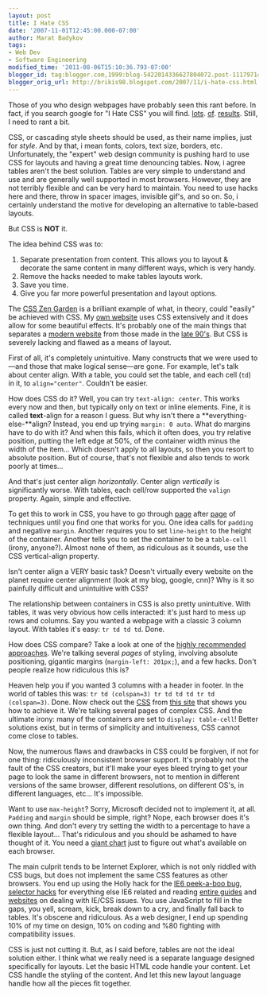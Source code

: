 ```yaml
---
layout: post
title: I Hate CSS
date: '2007-11-01T12:45:00.000-07:00'
author: Marat Badykov
tags:
- Web Dev
- Software Engineering
modified_time: '2011-08-06T15:10:36.793-07:00'
blogger_id: tag:blogger.com,1999:blog-5422014336627804072.post-1117971464467025140
blogger_orig_url: http://brikis98.blogspot.com/2007/11/i-hate-css.html
---
```


Those of you who design webpages have probably seen this rant before. In fact, 
if you search google for "I Hate CSS" you will find. 
[lots](http://www.evilgeniuschronicles.org/wordpress/2005/06/12/i-hate-css/). 
[of](http://www.artblog.net/?name=2005-08-08-14-24-css). 
[results](http://blog.taragana.com/index.php/archive/i-hate-css-i-hate-hacking-php-hacks/). 
Still, I need to rant a bit. 

CSS, or cascading style sheets should be used, as their name implies, just for 
*style*. And by that, i mean fonts, colors, text size, borders, etc. 
Unfortunately, the "expert" web design community is pushing hard to use CSS 
for layouts and having a great time denouncing tables. Now, i agree tables 
aren't the best solution. Tables are very simple to understand and use and are 
generally well supported in most browsers. However, they are not terribly 
flexible and can be very hard to maintain. You need to use hacks here and 
there, throw in spacer images, invisible gif's, and so on. So, i certainly 
understand the motive for developing an alternative to table-based layouts. 

But CSS is **NOT** it. 

The idea behind CSS was to: 

1. Separate presentation from content. This allows you to layout &amp; decorate the same content in many different ways, which is very handy. 
1. Remove the hacks needed to make tables layouts work. 
1. Save you time. 
1. Give you far more powerful presentation and layout options. 

The [CSS Zen Garden](http://www.csszengarden.com/) is a brilliant example 
of what, in theory, could "easily" be achieved with CSS. My [own 
website](https://it.badykov.com/) uses CSS extensively and it does allow for 
some beautiful effects. It's probably one of the main things that separates a 
[modern website](http://www.altavista.com/) from those made in the [late 
90's](http://web.archive.org/web/19970509000911/http://www.altavista.com/). 
But CSS is severely lacking and flawed as a means of layout. 

First of all, it's completely unintuitive. Many constructs that we were used 
to&mdash;and those that make logical sense&mdash;are gone. For example, let's talk 
about center align. With a table, you could set the table, and each cell (`td`) 
in it, to `align="center"`. Couldn't be easier. 

How does CSS do it? Well, you can try `text-align: center`. This works every now 
and then, but typically only on text or inline elements. Fine, it is called 
**text**-align for a reason I guess. But why isn't there a 
**everything-else-**align? Instead, you end up trying `margin: 0 auto`. What do 
margins have to do with it? And when this fails, which it often does, you try 
relative position, putting the left edge at 50%, of the container width minus 
the width of the item... Which doesn't apply to all layouts, so then you 
resort to absolute position. But of course, that's not flexible and also tends 
to work poorly at times... 

And that's just center align *horizontally*. Center align *vertically* is 
significantly worse. With tables, each cell/row supported the `valign` property. 
Again, simple and effective. 

To get this to work in CSS, you have to go through 
[page](http://www.student.oulu.fi/%7Elaurirai/www/css/middle/) after 
[page](http://phrogz.net/CSS/vertical-align/index.html) of techniques until 
you find one that works for you. One idea calls for `padding` and negative 
`margin`. Another requires you to set `line-height` to the height of the 
container. Another tells you to set the container to be a `table-cell` (irony, 
anyone?). Almost none of them, as ridiculous as it sounds, use the CSS 
vertical-align property. 

Isn't center align a VERY basic task? Doesn't virtually every website on the 
planet require center alignment (look at my blog, google, cnn)? Why is it so 
painfully difficult and unintuitive with CSS? 

The relationship between containers in CSS is also pretty unintuitive. With 
tables, it was very obvious how cells interacted: it's just hard to mess up 
rows and columns. Say you wanted a webpage with a classic 3 column layout. 
With tables it's easy: `tr td td td`. Done. 

How does CSS compare? Take a look at one of the [highly recommended 
approaches](http://www.glish.com/css/7.asp). We're talking several *pages* of 
styling, involving absolute positioning, gigantic margins (`margin-left: 201px;`), 
and a few hacks. Don't people realize how ridiculous this is? 

Heaven help you if you wanted 3 columns with a header in footer. In the world 
of tables this was: `tr td (colspan=3) tr td td td tr td (colspan=3)`. Done. Now 
check out the [CSS](http://www.tanfa.co.uk/css/layouts/main.css) from [this 
site](http://www.tanfa.co.uk/css/layouts/css-3-column-layout-v2.asp) that 
shows you how to achieve it. We're talking several pages of complex CSS. And 
the ultimate irony: many of the containers are set to `display: table-cell`! 
Better solutions exist, but in terms of simplicity and intuitiveness, CSS 
cannot come close to tables. 

Now, the numerous flaws and drawbacks in CSS could be forgiven, if not for one 
thing: ridiculously inconsistent browser support. It's probably not the fault 
of the CSS creators, but it'll make your eyes bleed trying to get your page to 
look the same in different browsers, not to mention in different versions of 
the same browser, different resolutions, on different OS's, in different 
languages, etc... It's impossible. 

Want to use `max-height`? Sorry, Microsoft decided not to implement it, at all. 
`Padding` and `margin` should be simple, right? Nope, each browser does it's own 
thing. And don't every try setting the width to a percentage to have a 
flexible layout... That's ridiculous and you should be ashamed to have thought 
of it. You need a [giant chart](http://centricle.com/ref/css/filters/) just to 
figure out what's available on each browser. 

The main culprit tends to be Internet Explorer, which is not only riddled with 
CSS bugs, but does not implement the same CSS features as other browsers. You 
end up using the Holly hack for the [IE6 peek-a-boo 
bug](http://positioniseverything.net/explorer/peekaboo.html), [selector 
hacks](http://www.positioniseverything.net/articles/ie7-dehacker.html) for 
everything else IE6 related and reading [entire 
guides](http://www.webcredible.co.uk/user-friendly-resources/css/internet-explorer.shtml) 
and [websites](http://archive.webstandards.org/css/winie/) on dealing with 
IE/CSS issues. You use JavaScript to fill in the gaps, you yell, scream, kick, 
break down to a cry, and finally fall back to tables. It's obscene and 
ridiculous. As a web designer, I end up spending 10% of my time on design, 10% 
on coding and %80 fighting with compatibility issues. 

CSS is just not cutting it. But, as I said before, tables are not the ideal 
solution either. I think what we really need is a separate language designed 
specifically for layouts. Let the basic HTML code handle your content. Let CSS 
handle the styling of the content. And let this new layout language handle how 
all the pieces fit together. 